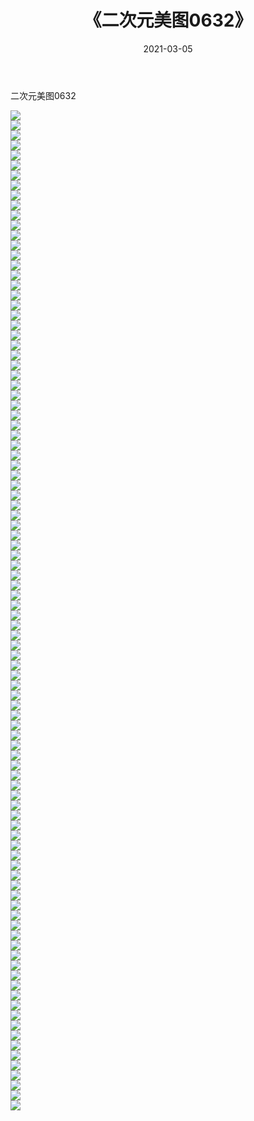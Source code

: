 ﻿---
layout: post
title:  《二次元美图0632》
date:   2021-03-05
img: http://imgx.orgx.ga/二次元/2021/二次元美图0632/000.jpg
categories: [美女, 清纯, 唯美]
---

二次元美图0632

 ![](http://imgx.orgx.ga/二次元/2021/二次元美图0632/001.png) <br>![](http://imgx.orgx.ga/二次元/2021/二次元美图0632/002.png) <br>![](http://imgx.orgx.ga/二次元/2021/二次元美图0632/003.png) <br>![](http://imgx.orgx.ga/二次元/2021/二次元美图0632/004.png) <br>![](http://imgx.orgx.ga/二次元/2021/二次元美图0632/005.png) <br>![](http://imgx.orgx.ga/二次元/2021/二次元美图0632/006.png) <br>![](http://imgx.orgx.ga/二次元/2021/二次元美图0632/007.png) <br>![](http://imgx.orgx.ga/二次元/2021/二次元美图0632/008.png) <br>![](http://imgx.orgx.ga/二次元/2021/二次元美图0632/009.png) <br>![](http://imgx.orgx.ga/二次元/2021/二次元美图0632/010.png) <br>![](http://imgx.orgx.ga/二次元/2021/二次元美图0632/011.png) <br>![](http://imgx.orgx.ga/二次元/2021/二次元美图0632/012.png) <br>![](http://imgx.orgx.ga/二次元/2021/二次元美图0632/013.png) <br>![](http://imgx.orgx.ga/二次元/2021/二次元美图0632/014.png) <br>![](http://imgx.orgx.ga/二次元/2021/二次元美图0632/015.png) <br>![](http://imgx.orgx.ga/二次元/2021/二次元美图0632/016.png) <br>![](http://imgx.orgx.ga/二次元/2021/二次元美图0632/017.png) <br>![](http://imgx.orgx.ga/二次元/2021/二次元美图0632/018.png) <br>![](http://imgx.orgx.ga/二次元/2021/二次元美图0632/019.png) <br>![](http://imgx.orgx.ga/二次元/2021/二次元美图0632/020.png) <br>![](http://imgx.orgx.ga/二次元/2021/二次元美图0632/021.png) <br>![](http://imgx.orgx.ga/二次元/2021/二次元美图0632/022.png) <br>![](http://imgx.orgx.ga/二次元/2021/二次元美图0632/023.png) <br>![](http://imgx.orgx.ga/二次元/2021/二次元美图0632/024.png) <br>![](http://imgx.orgx.ga/二次元/2021/二次元美图0632/025.png) <br>![](http://imgx.orgx.ga/二次元/2021/二次元美图0632/026.png) <br>![](http://imgx.orgx.ga/二次元/2021/二次元美图0632/027.png) <br>![](http://imgx.orgx.ga/二次元/2021/二次元美图0632/028.png) <br>![](http://imgx.orgx.ga/二次元/2021/二次元美图0632/029.png) <br>![](http://imgx.orgx.ga/二次元/2021/二次元美图0632/030.png) <br>![](http://imgx.orgx.ga/二次元/2021/二次元美图0632/031.png) <br>![](http://imgx.orgx.ga/二次元/2021/二次元美图0632/032.png) <br>![](http://imgx.orgx.ga/二次元/2021/二次元美图0632/033.png) <br>![](http://imgx.orgx.ga/二次元/2021/二次元美图0632/034.png) <br>![](http://imgx.orgx.ga/二次元/2021/二次元美图0632/035.png) <br>![](http://imgx.orgx.ga/二次元/2021/二次元美图0632/036.png) <br>![](http://imgx.orgx.ga/二次元/2021/二次元美图0632/037.png) <br>![](http://imgx.orgx.ga/二次元/2021/二次元美图0632/038.png) <br>![](http://imgx.orgx.ga/二次元/2021/二次元美图0632/039.png) <br>![](http://imgx.orgx.ga/二次元/2021/二次元美图0632/040.png) <br>![](http://imgx.orgx.ga/二次元/2021/二次元美图0632/041.png) <br>![](http://imgx.orgx.ga/二次元/2021/二次元美图0632/042.png) <br>![](http://imgx.orgx.ga/二次元/2021/二次元美图0632/043.png) <br>![](http://imgx.orgx.ga/二次元/2021/二次元美图0632/044.png) <br>![](http://imgx.orgx.ga/二次元/2021/二次元美图0632/045.png) <br>![](http://imgx.orgx.ga/二次元/2021/二次元美图0632/046.png) <br>![](http://imgx.orgx.ga/二次元/2021/二次元美图0632/047.png) <br>![](http://imgx.orgx.ga/二次元/2021/二次元美图0632/048.png) <br>![](http://imgx.orgx.ga/二次元/2021/二次元美图0632/049.png) <br>![](http://imgx.orgx.ga/二次元/2021/二次元美图0632/050.png) <br>![](http://imgx.orgx.ga/二次元/2021/二次元美图0632/051.png) <br>![](http://imgx.orgx.ga/二次元/2021/二次元美图0632/052.png) <br>![](http://imgx.orgx.ga/二次元/2021/二次元美图0632/053.png) <br>![](http://imgx.orgx.ga/二次元/2021/二次元美图0632/054.png) <br>![](http://imgx.orgx.ga/二次元/2021/二次元美图0632/055.png) <br>![](http://imgx.orgx.ga/二次元/2021/二次元美图0632/056.png) <br>![](http://imgx.orgx.ga/二次元/2021/二次元美图0632/057.png) <br>![](http://imgx.orgx.ga/二次元/2021/二次元美图0632/058.png) <br>![](http://imgx.orgx.ga/二次元/2021/二次元美图0632/059.png) <br>![](http://imgx.orgx.ga/二次元/2021/二次元美图0632/060.png) <br>![](http://imgx.orgx.ga/二次元/2021/二次元美图0632/061.png) <br>![](http://imgx.orgx.ga/二次元/2021/二次元美图0632/062.png) <br>![](http://imgx.orgx.ga/二次元/2021/二次元美图0632/063.png) <br>![](http://imgx.orgx.ga/二次元/2021/二次元美图0632/064.png) <br>![](http://imgx.orgx.ga/二次元/2021/二次元美图0632/065.png) <br>![](http://imgx.orgx.ga/二次元/2021/二次元美图0632/066.png) <br>![](http://imgx.orgx.ga/二次元/2021/二次元美图0632/067.png) <br>![](http://imgx.orgx.ga/二次元/2021/二次元美图0632/068.png) <br>![](http://imgx.orgx.ga/二次元/2021/二次元美图0632/069.png) <br>![](http://imgx.orgx.ga/二次元/2021/二次元美图0632/070.png) <br>![](http://imgx.orgx.ga/二次元/2021/二次元美图0632/071.png) <br>![](http://imgx.orgx.ga/二次元/2021/二次元美图0632/072.png) <br>![](http://imgx.orgx.ga/二次元/2021/二次元美图0632/073.png) <br>![](http://imgx.orgx.ga/二次元/2021/二次元美图0632/074.png) <br>![](http://imgx.orgx.ga/二次元/2021/二次元美图0632/075.png) <br>![](http://imgx.orgx.ga/二次元/2021/二次元美图0632/076.png) <br>![](http://imgx.orgx.ga/二次元/2021/二次元美图0632/077.png) <br>![](http://imgx.orgx.ga/二次元/2021/二次元美图0632/078.png) <br>![](http://imgx.orgx.ga/二次元/2021/二次元美图0632/079.png) <br>![](http://imgx.orgx.ga/二次元/2021/二次元美图0632/080.png) <br>![](http://imgx.orgx.ga/二次元/2021/二次元美图0632/081.png) <br>![](http://imgx.orgx.ga/二次元/2021/二次元美图0632/082.png) <br>![](http://imgx.orgx.ga/二次元/2021/二次元美图0632/083.png) <br>![](http://imgx.orgx.ga/二次元/2021/二次元美图0632/084.png) <br>![](http://imgx.orgx.ga/二次元/2021/二次元美图0632/085.png) <br>![](http://imgx.orgx.ga/二次元/2021/二次元美图0632/086.png) <br>![](http://imgx.orgx.ga/二次元/2021/二次元美图0632/087.png) <br>![](http://imgx.orgx.ga/二次元/2021/二次元美图0632/088.png) <br>![](http://imgx.orgx.ga/二次元/2021/二次元美图0632/089.png) <br>![](http://imgx.orgx.ga/二次元/2021/二次元美图0632/090.png) <br>![](http://imgx.orgx.ga/二次元/2021/二次元美图0632/091.png) <br>![](http://imgx.orgx.ga/二次元/2021/二次元美图0632/092.png) <br>![](http://imgx.orgx.ga/二次元/2021/二次元美图0632/093.png) <br>![](http://imgx.orgx.ga/二次元/2021/二次元美图0632/094.png) <br>![](http://imgx.orgx.ga/二次元/2021/二次元美图0632/095.png) <br>![](http://imgx.orgx.ga/二次元/2021/二次元美图0632/096.png) <br>![](http://imgx.orgx.ga/二次元/2021/二次元美图0632/097.png) <br>![](http://imgx.orgx.ga/二次元/2021/二次元美图0632/098.png) <br>![](http://imgx.orgx.ga/二次元/2021/二次元美图0632/099.png) <br>![](http://imgx.orgx.ga/二次元/2021/二次元美图0632/100.png) <br>
